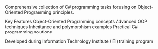 Comprehensive collection of C# programming tasks focusing on Object-Oriented Programming principles.

Key Features 
Object-Oriented Programming concepts
Advanced OOP techniques
Inheritance and polymorphism examples
Practical C# programming solutions

Developed during Information Technology Institute (ITI) training program

